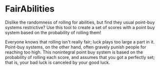 # FairAbilities
Dislike the randomness of rolling for abilities, but find they usual point-buy systems restrictive? Use this tool to create a set of scores with a point buy system based on the probability of rolling them!

Everyone knows that rolling isn't really fair; luck plays too large a part in it. Point-buy systems, on the other hand, often gravely punish people for reaching too high. This nonintegral point buy system is based on the probability of rolling each score, and assumes that you got a perfectly set; that is, your bad luck is canceled by your good luck. 
